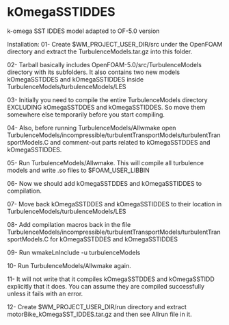 # kOmegaSSTIDDES
k-omega SST IDDES model adapted to OF-5.0 version

Installation:
01- Create $WM_PROJECT_USER_DIR/src under the OpenFOAM directory 
    and extract the TurbulenceModels.tar.gz into this folder.

02- Tarball basically includes OpenFOAM-5.0/src/TurbulenceModels directory with its subfolders. 
    It also contains two new models kOmegaSSTDDES and kOmegaSSTIDDES 
    inside TurbulenceModels/turbulenceModels/LES

03- Initially you need to compile the entire TurbulenceModels directory 
    EXCLUDING kOmegaSSTDDES and kOmegaSSTIDDES.
    So move them somewhere else temporarily before you start compiling.

04- Also, before running TurbulenceModels/Allwmake open
    TurbulenceModels/incompressible/turbulentTransportModels/turbulentTransportModels.C
    and comment-out parts related to kOmegaSSTDDES and kOmegaSSTIDDES.

05- Run TurbulenceModels/Allwmake. 
    This will compile all turbulence models and write .so files to $FOAM_USER_LIBBIN

06- Now we should add kOmegaSSTDDES and kOmegaSSTIDDES to compilation.

07- Move back kOmegaSSTDDES and kOmegaSSTIDDES to their location in 
    TurbulenceModels/turbulenceModels/LES

08- Add compilation macros back in the file 
    TurbulenceModels/incompressible/turbulentTransportModels/turbulentTransportModels.C
    for kOmegaSSTDDES and kOmegaSSTIDDES

09- Run wmakeLnInclude -u turbulenceModels

10- Run TurbulenceModels/Allwmake again.

11- It will not write that it compiles kOmegaSSTDDES and kOmegaSSTIDD explicitly that it does.
    You can assume they are compiled successfully unless it fails with an error. 
 
12- Create $WM_PROJECT_USER_DIR/run directory and extract
    motorBike_kOmegaSST_IDDES.tar.gz and then see Allrun file in it.
